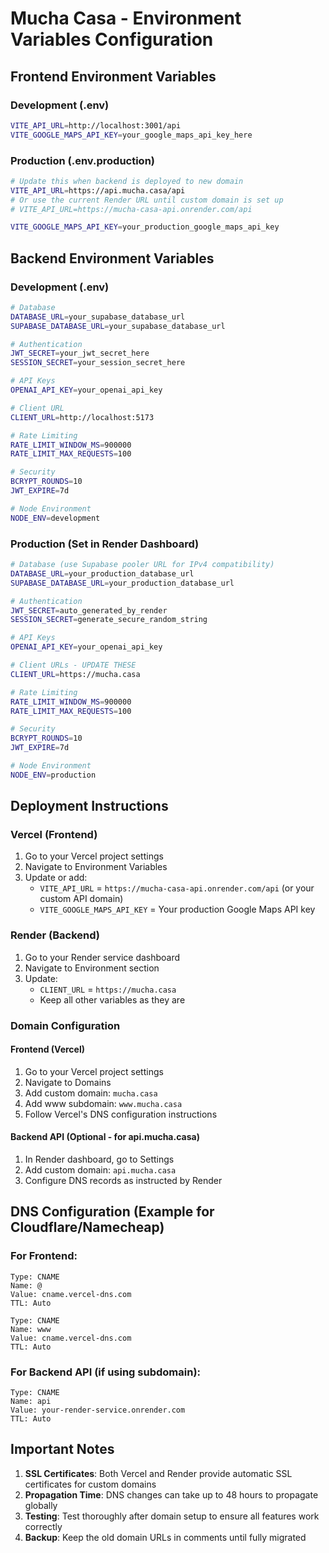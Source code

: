 # Mucha Casa - Environment Variables Configuration

## Frontend Environment Variables

### Development (.env)
```bash
VITE_API_URL=http://localhost:3001/api
VITE_GOOGLE_MAPS_API_KEY=your_google_maps_api_key_here
```

### Production (.env.production)
```bash
# Update this when backend is deployed to new domain
VITE_API_URL=https://api.mucha.casa/api
# Or use the current Render URL until custom domain is set up
# VITE_API_URL=https://mucha-casa-api.onrender.com/api

VITE_GOOGLE_MAPS_API_KEY=your_production_google_maps_api_key
```

## Backend Environment Variables

### Development (.env)
```bash
# Database
DATABASE_URL=your_supabase_database_url
SUPABASE_DATABASE_URL=your_supabase_database_url

# Authentication
JWT_SECRET=your_jwt_secret_here
SESSION_SECRET=your_session_secret_here

# API Keys
OPENAI_API_KEY=your_openai_api_key

# Client URL
CLIENT_URL=http://localhost:5173

# Rate Limiting
RATE_LIMIT_WINDOW_MS=900000
RATE_LIMIT_MAX_REQUESTS=100

# Security
BCRYPT_ROUNDS=10
JWT_EXPIRE=7d

# Node Environment
NODE_ENV=development
```

### Production (Set in Render Dashboard)
```bash
# Database (use Supabase pooler URL for IPv4 compatibility)
DATABASE_URL=your_production_database_url
SUPABASE_DATABASE_URL=your_production_database_url

# Authentication
JWT_SECRET=auto_generated_by_render
SESSION_SECRET=generate_secure_random_string

# API Keys
OPENAI_API_KEY=your_openai_api_key

# Client URLs - UPDATE THESE
CLIENT_URL=https://mucha.casa

# Rate Limiting
RATE_LIMIT_WINDOW_MS=900000
RATE_LIMIT_MAX_REQUESTS=100

# Security
BCRYPT_ROUNDS=10
JWT_EXPIRE=7d

# Node Environment
NODE_ENV=production
```

## Deployment Instructions

### Vercel (Frontend)
1. Go to your Vercel project settings
2. Navigate to Environment Variables
3. Update or add:
   - `VITE_API_URL` = `https://mucha-casa-api.onrender.com/api` (or your custom API domain)
   - `VITE_GOOGLE_MAPS_API_KEY` = Your production Google Maps API key

### Render (Backend)
1. Go to your Render service dashboard
2. Navigate to Environment section
3. Update:
   - `CLIENT_URL` = `https://mucha.casa`
   - Keep all other variables as they are

### Domain Configuration

#### Frontend (Vercel)
1. Go to your Vercel project settings
2. Navigate to Domains
3. Add custom domain: `mucha.casa`
4. Add www subdomain: `www.mucha.casa`
5. Follow Vercel's DNS configuration instructions

#### Backend API (Optional - for api.mucha.casa)
1. In Render dashboard, go to Settings
2. Add custom domain: `api.mucha.casa`
3. Configure DNS records as instructed by Render

## DNS Configuration (Example for Cloudflare/Namecheap)

### For Frontend:
```
Type: CNAME
Name: @
Value: cname.vercel-dns.com
TTL: Auto

Type: CNAME
Name: www
Value: cname.vercel-dns.com
TTL: Auto
```

### For Backend API (if using subdomain):
```
Type: CNAME
Name: api
Value: your-render-service.onrender.com
TTL: Auto
```

## Important Notes

1. **SSL Certificates**: Both Vercel and Render provide automatic SSL certificates for custom domains
2. **Propagation Time**: DNS changes can take up to 48 hours to propagate globally
3. **Testing**: Test thoroughly after domain setup to ensure all features work correctly
4. **Backup**: Keep the old domain URLs in comments until fully migrated
